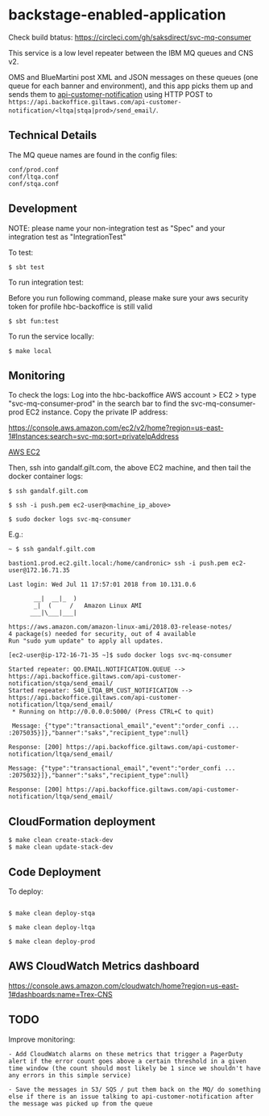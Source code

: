 # backstage-enabled-application

Check build btatus: https://circleci.com/gh/saksdirect/svc-mq-consumer

This service is a low level repeater between the IBM MQ queues and CNS v2.

OMS and BlueMartini post XML and JSON messages on these queues (one queue for each banner and environment), and this app picks them up and sends them to [api-customer-notification](https://github.com/gilt/api-customer-notification) using HTTP POST to `https://api.backoffice.giltaws.com/api-customer-notification/<ltqa|stqa|prod>/send_email/`.

## Technical Details

The MQ queue names are found in the config files:

```
conf/prod.conf
conf/ltqa.conf
conf/stqa.conf
```

## Development

NOTE: please name your non-integration test as "Spec" and your integration test as "IntegrationTest"

To test:

```
$ sbt test
```

To run integration test:

Before you run following command, please make sure your aws security token for profile hbc-backoffice is still valid

```
$ sbt fun:test
```


To run the service locally:

```
$ make local
```

## Monitoring

To check the logs:
Log into the hbc-backoffice AWS account > EC2 > type "svc-mq-consumer-prod" in the search bar to find the svc-mq-consumer-prod EC2 instance. Copy the private IP address:

https://console.aws.amazon.com/ec2/v2/home?region=us-east-1#Instances:search=svc-mq;sort=privateIpAddress

[AWS EC2](img/ec2.png)

Then, ssh into gandalf.gilt.com, the above EC2 machine, and then tail the docker container logs:
```
$ ssh gandalf.gilt.com

$ ssh -i push.pem ec2-user@<machine_ip_above>

$ sudo docker logs svc-mq-consumer
```

E.g.:
```
~ $ ssh gandalf.gilt.com

bastion1.prod.ec2.gilt.local:/home/candronic> ssh -i push.pem ec2-user@172.16.71.35

Last login: Wed Jul 11 17:57:01 2018 from 10.131.0.6

       __|  __|_  )
       _|  (     /   Amazon Linux AMI
      ___|\___|___|

https://aws.amazon.com/amazon-linux-ami/2018.03-release-notes/
4 package(s) needed for security, out of 4 available
Run "sudo yum update" to apply all updates.

[ec2-user@ip-172-16-71-35 ~]$ sudo docker logs svc-mq-consumer

Started repeater: QO.EMAIL.NOTIFICATION.QUEUE --> https://api.backoffice.giltaws.com/api-customer-notification/stqa/send_email/
Started repeater: S40_LTQA_BM_CUST_NOTIFICATION --> https://api.backoffice.giltaws.com/api-customer-notification/ltqa/send_email/
 * Running on http://0.0.0.0:5000/ (Press CTRL+C to quit)

 Message: {"type":"transactional_email","event":"order_confi ... :2075035}]},"banner":"saks","recipient_type":null}

Response: [200] https://api.backoffice.giltaws.com/api-customer-notification/ltqa/send_email/

Message: {"type":"transactional_email","event":"order_confi ... :2075032}]},"banner":"saks","recipient_type":null}

Response: [200] https://api.backoffice.giltaws.com/api-customer-notification/ltqa/send_email/
```

## CloudFormation deployment

```
$ make clean create-stack-dev
$ make clean update-stack-dev
```

## Code Deployment

To deploy:

```

$ make clean deploy-stqa

$ make clean deploy-ltqa

$ make clean deploy-prod

```

## AWS CloudWatch Metrics dashboard

https://console.aws.amazon.com/cloudwatch/home?region=us-east-1#dashboards:name=Trex-CNS

## TODO

Improve monitoring:

	- Add CloudWatch alarms on these metrics that trigger a PagerDuty alert if the error count goes above a certain threshold in a given time window (the count should most likely be 1 since we shouldn't have any errors in this simple service)
	
	- Save the messages in S3/ SQS / put them back on the MQ/ do something else if there is an issue talking to api-customer-notification after the message was picked up from the queue
